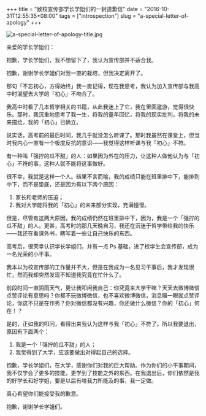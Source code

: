 +++
title = "致校宣传部学长学姐们的一封道歉信"
date = "2016-10-31T12:55:35+08:00"
tags = ["introspection"]
slug = "a-special-letter-of-apology"
+++

![a-special-letter-of-apology-title.jpg](/images/a-special-letter-of-apology-title.jpg "每当从镜子里看到新的自己，就是选择的时候")

亲爱的学长学姐们：

抱歉，学长学姐们，我不想留下了，我认为宣传部并不适合我。

抱歉，谢谢学长学姐们对我一直的栽培，但我决定离开了。

那句「不忘初心，方得始终」我一直记得，现在我思考，我认为加入宣传部与我高中时渴望去大学的「初心」不吻合了。

我高中时看了几本哲学相关的书籍，从此我迷上了它，我在里面遨游，觉得很快乐。那时，我沉重地思考了我一生，将我的童年回忆，将我的现实批判，将我的未来描绘。我的「初心」已确立。

说实话，高考前的最后时间，我几乎就没怎么听课了。那时我虽然在课堂上，但当时我内心一直有一个极度反抗的意识——我觉得这样听课与我「初心」不符。

有一种叫「强拧的瓜不甜」的人：如果因为外在的压力，让这种人做他认为与「初心」不符的事，这种人就不能将这事做好。

很不幸，我就是这样一个人。结果不言而喻，我的成绩只能在班里排中下，能排到中下，而不是垫底，还是因为有以下两个原因：

1. 家长和老师的压迫；
2. 我对大学能将我的「初心」的未来部分实现，充满憧憬。

但是，尽管有这两大原因，我的成绩仍然在班里排中下，因为，我是一个「强拧的瓜不甜」的人。更甚，高考时的那几天晚自习，我还在沉迷于哲学带给我的快乐——我还在看课外书，瞎写着一些让自己快乐的东西。

高考后，很荣幸认识学长学姐们，并有一点 Ps 基础，进了校学生会宣传部，成为一名光荣的小干事。

我本以为校宣传部的工作量并不大，但是在我成为一名见习干事后，我才发现很忙，然而我却突然发现不知道我究竟在忙什么了。

前段时间一直阴雨天气，更让我叩问我自己：你究竟来大学干嘛？天天去微博微信点赞评论有意思吗？你都不玩微博微信，也不喜欢微博微信，消息瞄一眼就点赞评论，你这不只是在作秀？你对微信都没有兴趣，你还做什么微信？你的「初心」何在！？

是的，正如我的叩问，看得出来我认为这样与我「初心」不符了。所以我要退出，原因有下面两个：

1. 我是一个「强拧的瓜不甜」的人；
2. 我觉得到了大学，应该要做出对得起自己的选择。

抱歉，学长学姐们，在大学，感谢你们对我的巨大帮助。作为你们的小干事期间，我不仅学会了更多的技能，更学到了技能之外的东西。在我退出后，你们依然是我的好学长和好学姐，要是以后有啥我力所能及的事，我一定做。

真心希望你们能接受我的歉意。

抱歉，谢谢学长学姐们。
